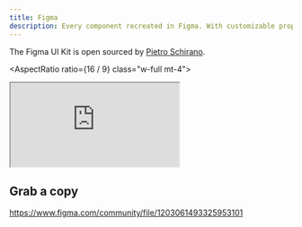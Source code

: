 ```yaml
---
title: Figma
description: Every component recreated in Figma. With customizable props, typography and icons.
---
```


<script>
  import { AspectRatio } from '$lib/registry/ui/aspect-ratio/index.js';
</script>

The Figma UI Kit is open sourced by [Pietro Schirano](https://twitter.com/skirano).

<AspectRatio ratio={16 / 9} class="w-full mt-4">

  <iframe
    title="Figma page for shadcn"
    src="https://embed.figma.com/file/1203061493325953101/hf_embed?community_viewer=true&embed_host=shadcn&hub_file_id=1203061493325953101&kind=&viewer=1"
    class="h-full w-full overflow-hidden rounded-lg border bg-muted"
  ></iframe>
</AspectRatio>

## Grab a copy

https://www.figma.com/community/file/1203061493325953101
